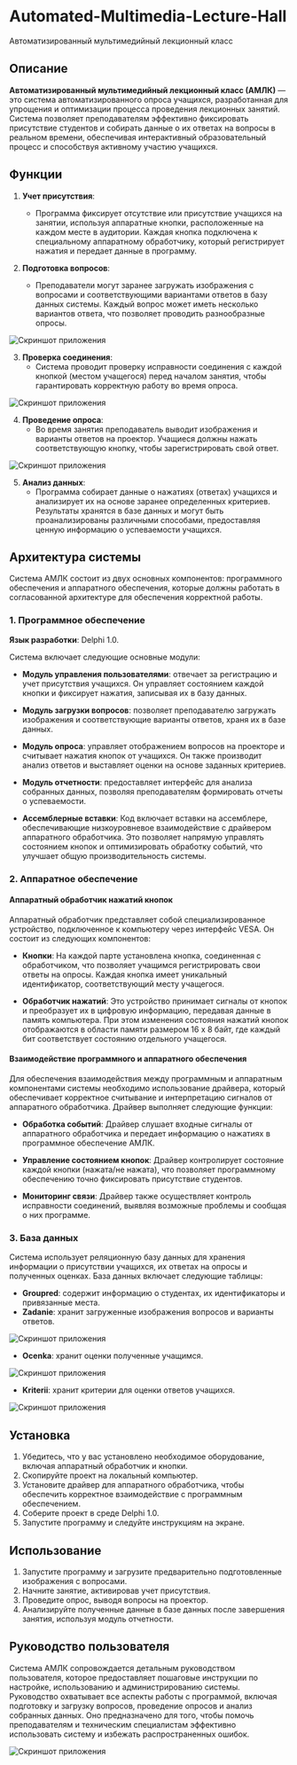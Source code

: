 # Automated-Multimedia-Lecture-Hall
Автоматизированный мультимедийный лекционный класс

## Описание

**Автоматизированный мультимедийный лекционный класс (АМЛК)** — это система автоматизированного опроса учащихся, разработанная для упрощения и оптимизации процесса проведения лекционных занятий. Система позволяет преподавателям эффективно фиксировать присутствие студентов и собирать данные о их ответах на вопросы в реальном времени, обеспечивая интерактивный образовательный процесс и способствуя активному участию учащихся.

## Функции

1. **Учет присутствия**:
   - Программа фиксирует отсутствие или присутствие учащихся на занятии, используя аппаратные кнопки, расположенные на каждом месте в аудитории. Каждая кнопка подключена к специальному аппаратному обработчику, который регистрирует нажатия и передает данные в программу.

2. **Подготовка вопросов**:
   - Преподаватели могут заранее загружать изображения с вопросами и соответствующими вариантами ответов в базу данных системы. Каждый вопрос может иметь несколько вариантов ответа, что позволяет проводить разнообразные опросы.

![Скриншот приложения](ReadMe/Reg_Zadanie.webp)


3. **Проверка соединения**:
   - Система проводит проверку исправности соединения с каждой кнопкой (местом учащегося) перед началом занятия, чтобы гарантировать корректную работу во время опроса.

![Скриншот приложения](ReadMe/Montag.webp)

4. **Проведение опроса**:
   - Во время занятия преподаватель выводит изображения и варианты ответов на проектор. Учащиеся должны нажать соответствующую кнопку, чтобы зарегистрировать свой ответ.

![Скриншот приложения](ReadMe/Pusk.webp)	

5. **Анализ данных**:
   - Программа собирает данные о нажатиях (ответах) учащихся и анализирует их на основе заранее определенных критериев. Результаты хранятся в базе данных и могут быть проанализированы различными способами, предоставляя ценную информацию о успеваемости учащихся.

## Архитектура системы

Система АМЛК состоит из двух основных компонентов: программного обеспечения и аппаратного обеспечения, которые должны работать в согласованной архитектуре для обеспечения корректной работы.

### 1. Программное обеспечение

**Язык разработки**: Delphi 1.0.

Система включает следующие основные модули:

- **Модуль управления пользователями**: отвечает за регистрацию и учет присутствия учащихся. Он управляет состоянием каждой кнопки и фиксирует нажатия, записывая их в базу данных.

- **Модуль загрузки вопросов**: позволяет преподавателю загружать изображения и соответствующие варианты ответов, храня их в базе данных.

- **Модуль опроса**: управляет отображением вопросов на проекторе и считывает нажатия кнопок от учащихся. Он также производит анализ ответов и выставляет оценки на основе заданных критериев.

- **Модуль отчетности**: предоставляет интерфейс для анализа собранных данных, позволяя преподавателям формировать отчеты о успеваемости.

- **Ассемблерные вставки**: Код включает вставки на ассемблере, обеспечивающие низкоуровневое взаимодействие с драйвером аппаратного обработчика. Это позволяет напрямую управлять состоянием кнопок и оптимизировать обработку событий, что улучшает общую производительность системы.

### 2. Аппаратное обеспечение

#### Аппаратный обработчик нажатий кнопок

Аппаратный обработчик представляет собой специализированное устройство, подключенное к компьютеру через интерфейс VESA. Он состоит из следующих компонентов:

- **Кнопки**: На каждой парте установлена кнопка, соединенная с обработчиком, что позволяет учащимся регистрировать свои ответы на опросы. Каждая кнопка имеет уникальный идентификатор, соответствующий месту учащегося.

- **Обработчик нажатий**: Это устройство принимает сигналы от кнопок и преобразует их в цифровую информацию, передавая данные в память компьютера. При этом изменения состояния нажатий кнопок отображаются в области памяти размером 16 x 8 байт, где каждый бит соответствует состоянию отдельного учащегося.

#### Взаимодействие программного и аппаратного обеспечения

Для обеспечения взаимодействия между программным и аппаратным компонентами системы необходимо использование драйвера, который обеспечивает корректное считывание и интерпретацию сигналов от аппаратного обработчика. Драйвер выполняет следующие функции:

- **Обработка событий**: Драйвер слушает входные сигналы от аппаратного обработчика и передает информацию о нажатиях в программное обеспечение АМЛК.

- **Управление состоянием кнопок**: Драйвер контролирует состояние каждой кнопки (нажата/не нажата), что позволяет программному обеспечению точно фиксировать присутствие студентов.

- **Мониторинг связи**: Драйвер также осуществляет контроль исправности соединений, выявляя возможные проблемы и сообщая о них программе.

### 3. База данных

Система использует реляционную базу данных для хранения информации о присутствии учащихся, их ответах на опросы и полученных оценках. База данных включает следующие таблицы:

- **Groupred**: содержит информацию о студентах, их идентификаторы и привязанные места.
- **Zadanie**: хранит загруженные изображения вопросов и варианты ответов.

![Скриншот приложения](ReadMe/Zadaniya.webp)

- **Ocenka**: хранит оценки полученные учащимся.

![Скриншот приложения](ReadMe/Ocenka.webp)

- **Kriterii**: хранит критерии для оценки ответов учащихся.

![Скриншот приложения](ReadMe/Kriterii.webp)


## Установка

1. Убедитесь, что у вас установлено необходимое оборудование, включая аппаратный обработчик и кнопки.
2. Скопируйте проект на локальный компьютер.
3. Установите драйвер для аппаратного обработчика, чтобы обеспечить корректное взаимодействие с программным обеспечением.
4. Соберите проект в среде Delphi 1.0.
5. Запустите программу и следуйте инструкциям на экране.

## Использование

1. Запустите программу и загрузите предварительно подготовленные изображения с вопросами.
2. Начните занятие, активировав учет присутствия.
3. Проведите опрос, выводя вопросы на проектор.
4. Анализируйте полученные данные в базе данных после завершения занятия, используя модуль отчетности.

## Руководство пользователя

Система АМЛК сопровождается детальным руководством пользователя, которое предоставляет пошаговые инструкции по настройке, использованию и администрированию системы. Руководство охватывает все аспекты работы с программой, включая подготовку и загрузку вопросов, проведение опросов и анализ собранных данных. Оно предназначено для того, чтобы помочь преподавателям и техническим специалистам эффективно использовать систему и избежать распространенных ошибок.

![Скриншот приложения](ReadMe/About.webp)

